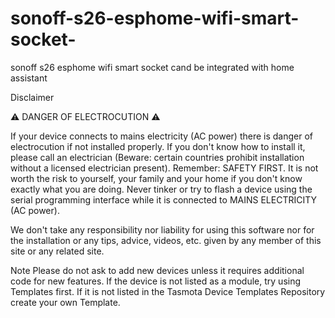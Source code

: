 # sonoff-s26-esphome-wifi-smart-socket-
sonoff s26 esphome wifi smart socket cand be integrated with home assistant


Disclaimer

⚠️ DANGER OF ELECTROCUTION ⚠️

If your device connects to mains electricity (AC power) there is danger of electrocution if not installed properly. 
If you don't know how to install it, please call an electrician (Beware: certain countries prohibit installation without a licensed electrician present). 
Remember: SAFETY FIRST. It is not worth the risk to yourself, your family and your home if you don't know exactly what you are doing. 
Never tinker or try to flash a device using the serial programming interface while it is connected to MAINS ELECTRICITY (AC power).

We don't take any responsibility nor liability for using this software nor for the installation or any tips, advice, videos, etc. 
given by any member of this site or any related site.

Note
Please do not ask to add new devices unless it requires additional code for new features. 
If the device is not listed as a module, try using Templates first. If it is not listed in the Tasmota Device Templates Repository create your own Template.
